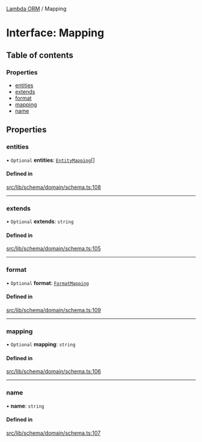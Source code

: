 [Lambda ORM](../README.md) / Mapping

# Interface: Mapping

## Table of contents

### Properties

- [entities](Mapping.md#entities)
- [extends](Mapping.md#extends)
- [format](Mapping.md#format)
- [mapping](Mapping.md#mapping)
- [name](Mapping.md#name)

## Properties

### entities

• `Optional` **entities**: [`EntityMapping`](EntityMapping.md)[]

#### Defined in

[src/lib/schema/domain/schema.ts:108](https://github.com/lambda-orm/lambdaorm-base/blob/a58dda5e4f2d6e9b7ef66b6cca91cfc1db3470e3/src/lib/schema/domain/schema.ts#L108)

___

### extends

• `Optional` **extends**: `string`

#### Defined in

[src/lib/schema/domain/schema.ts:105](https://github.com/lambda-orm/lambdaorm-base/blob/a58dda5e4f2d6e9b7ef66b6cca91cfc1db3470e3/src/lib/schema/domain/schema.ts#L105)

___

### format

• `Optional` **format**: [`FormatMapping`](FormatMapping.md)

#### Defined in

[src/lib/schema/domain/schema.ts:109](https://github.com/lambda-orm/lambdaorm-base/blob/a58dda5e4f2d6e9b7ef66b6cca91cfc1db3470e3/src/lib/schema/domain/schema.ts#L109)

___

### mapping

• `Optional` **mapping**: `string`

#### Defined in

[src/lib/schema/domain/schema.ts:106](https://github.com/lambda-orm/lambdaorm-base/blob/a58dda5e4f2d6e9b7ef66b6cca91cfc1db3470e3/src/lib/schema/domain/schema.ts#L106)

___

### name

• **name**: `string`

#### Defined in

[src/lib/schema/domain/schema.ts:107](https://github.com/lambda-orm/lambdaorm-base/blob/a58dda5e4f2d6e9b7ef66b6cca91cfc1db3470e3/src/lib/schema/domain/schema.ts#L107)
